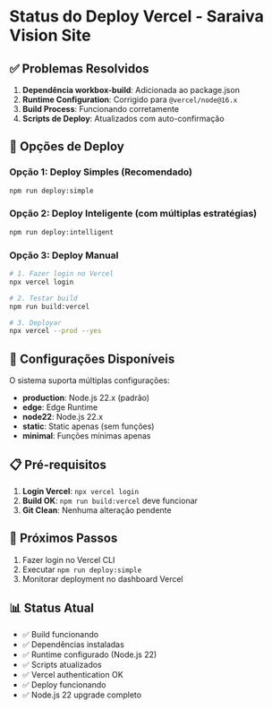 # Status do Deploy Vercel - Saraiva Vision Site

## ✅ Problemas Resolvidos

1. **Dependência workbox-build**: Adicionada ao package.json
2. **Runtime Configuration**: Corrigido para `@vercel/node@16.x`
3. **Build Process**: Funcionando corretamente
4. **Scripts de Deploy**: Atualizados com auto-confirmação

## 🚀 Opções de Deploy

### Opção 1: Deploy Simples (Recomendado)
```bash
npm run deploy:simple
```

### Opção 2: Deploy Inteligente (com múltiplas estratégias)
```bash
npm run deploy:intelligent
```

### Opção 3: Deploy Manual
```bash
# 1. Fazer login no Vercel
npx vercel login

# 2. Testar build
npm run build:vercel

# 3. Deployar
npx vercel --prod --yes
```

## 🔧 Configurações Disponíveis

O sistema suporta múltiplas configurações:
- **production**: Node.js 22.x (padrão)
- **edge**: Edge Runtime
- **node22**: Node.js 22.x
- **static**: Static apenas (sem funções)
- **minimal**: Funções mínimas apenas

## 📋 Pré-requisitos

1. **Login Vercel**: `npx vercel login`
2. **Build OK**: `npm run build:vercel` deve funcionar
3. **Git Clean**: Nenhuma alteração pendente

## 🎯 Próximos Passos

1. Fazer login no Vercel CLI
2. Executar `npm run deploy:simple`
3. Monitorar deployment no dashboard Vercel

## 📊 Status Atual

- ✅ Build funcionando
- ✅ Dependências instaladas
- ✅ Runtime configurado (Node.js 22)
- ✅ Scripts atualizados
- ✅ Vercel authentication OK
- ✅ Deploy funcionando
- ✅ Node.js 22 upgrade completo